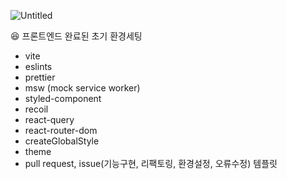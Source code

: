 ![Untitled](https://s3-us-west-2.amazonaws.com/secure.notion-static.com/1bfec1d6-b83b-4071-9193-282a59c4a611/Untitled.png)

<aside>
😆 프론트엔드 완료된 초기 환경세팅

- vite
- eslints
- prettier
- msw (mock service worker)
- styled-component
- recoil
- react-query
- react-router-dom
- createGlobalStyle
- theme
- pull request, issue(기능구현, 리팩토링, 환경설정, 오류수정) 템플릿
</aside>
